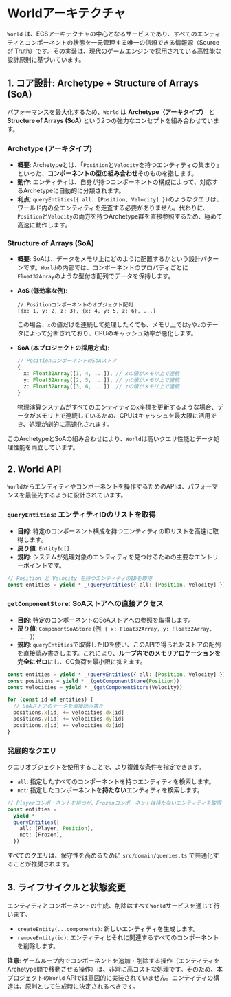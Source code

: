 # Worldアーキテクチャ

`World` は、ECSアーキテクチャの中心となるサービスであり、すべてのエンティティとコンポーネントの状態を一元管理する唯一の信頼できる情報源（Source of Truth）です。その実装は、現代のゲームエンジンで採用されている高性能な設計原則に基づいています。

## 1. コア設計: Archetype + Structure of Arrays (SoA)

パフォーマンスを最大化するため、`World` は **Archetype（アーキタイプ）** と **Structure of Arrays (SoA)** という2つの強力なコンセプトを組み合わせています。

### Archetype (アーキタイプ)

- **概要**: Archetypeとは、「`Position`と`Velocity`を持つエンティティの集まり」といった、**コンポーネントの型の組み合わせ**そのものを指します。
- **動作**: エンティティは、自身が持つコンポーネントの構成によって、対応するArchetypeに自動的に分類されます。
- **利点**: `queryEntities({ all: [Position, Velocity] })`のようなクエリは、ワールド内の全エンティティを走査する必要がありません。代わりに、`Position`と`Velocity`の両方を持つArchetype群を直接参照するため、極めて高速に動作します。

### Structure of Arrays (SoA)

- **概要**: SoAは、データをメモリ上にどのように配置するかという設計パターンです。`World`の内部では、コンポーネントのプロパティごとに`Float32Array`のような型付き配列でデータを保持します。

- **AoS (低効率な例)**:

  ```
  // Positionコンポーネントのオブジェクト配列
  [{x: 1, y: 2, z: 3}, {x: 4, y: 5, z: 6}, ...]
  ```

  この場合、`x`の値だけを連続して処理したくても、メモリ上では`y`や`z`のデータによって分断されており、CPUのキャッシュ効率が悪化します。

- **SoA (本プロジェクトの採用方式)**:
  ```typescript
  // PositionコンポーネントのSoAストア
  {
    x: Float32Array([1, 4, ...]), // xの値がメモリ上で連続
    y: Float32Array([2, 5, ...]), // yの値がメモリ上で連続
    z: Float32Array([3, 6, ...])  // zの値がメモリ上で連続
  }
  ```
  物理演算システムがすべてのエンティティの`x`座標を更新するような場合、データがメモリ上で連続しているため、CPUはキャッシュを最大限に活用でき、処理が劇的に高速化されます。

このArchetypeとSoAの組み合わせにより、`World`は高いクエリ性能とデータ処理性能を両立しています。

## 2. World API

`World`からエンティティやコンポーネントを操作するためのAPIは、パフォーマンスを最優先するように設計されています。

### `queryEntities`: エンティティIDのリストを取得

- **目的**: 特定のコンポーネント構成を持つエンティティのIDリストを高速に取得します。
- **戻り値**: `EntityId[]`
- **規約**: システムが処理対象のエンティティを見つけるための主要なエントリーポイントです。

```typescript
// Position と Velocity を持つエンティティのIDを取得
const entities = yield * _(queryEntities({ all: [Position, Velocity] }))
```

### `getComponentStore`: SoAストアへの直接アクセス

- **目的**: 特定のコンポーネントのSoAストアへの参照を取得します。
- **戻り値**: `ComponentSoAStore` (例: `{ x: Float32Array, y: Float32Array, ... }`)
- **規約**: `queryEntities`で取得したIDを使い、このAPIで得られたストアの配列を直接読み書きします。これにより、**ループ内でのメモリアロケーションを完全にゼロ**にし、GC負荷を最小限に抑えます。

```typescript
const entities = yield * _(queryEntities({ all: [Position, Velocity] }))
const positions = yield * _(getComponentStore(Position))
const velocities = yield * _(getComponentStore(Velocity))

for (const id of entities) {
  // SoAストアのデータを直接読み書き
  positions.x[id] += velocities.dx[id]
  positions.y[id] += velocities.dy[id]
  positions.z[id] += velocities.dz[id]
}
```

### 発展的なクエリ

クエリオブジェクトを使用することで、より複雑な条件を指定できます。

- `all`: 指定したすべてのコンポーネントを持つエンティティを検索します。
- `not`: 指定したコンポーネントを**持たない**エンティティを検索します。

```typescript
// Playerコンポーネントを持つが、Frozenコンポーネントは持たないエンティティを取得
const entities =
  yield *
  queryEntities({
    all: [Player, Position],
    not: [Frozen],
  })
```

すべてのクエリは、保守性を高めるために `src/domain/queries.ts` で共通化することが推奨されます。

## 3. ライフサイクルと状態変更

エンティティとコンポーネントの生成、削除はすべて`World`サービスを通じて行います。

- `createEntity(...components)`: 新しいエンティティを生成します。
- `removeEntity(id)`: エンティティとそれに関連するすべてのコンポーネントを削除します。

**注意**:
ゲームループ内でコンポーネントを追加・削除する操作（エンティティをArchetype間で移動させる操作）は、非常に高コストな処理です。そのため、本プロジェクトの`World` APIでは意図的に実装されていません。エンティティの構造は、原則として生成時に決定されるべきです。
